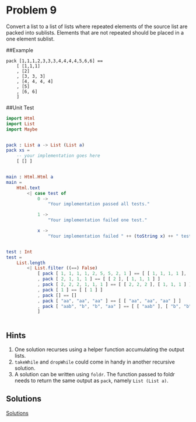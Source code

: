 # Problem 9

Convert a list to a list of lists where repeated elements of the source list are packed into sublists. Elements that are not repeated should be placed in a one element sublist.

##Example
```
pack [1,1,1,2,3,3,3,4,4,4,4,5,6,6] ==
    [ [1,1,1]
    , [2]
    , [3, 3, 3]
    , [4, 4, 4, 4]
    , [5]
    , [6, 6]
    ]
```

##Unit Test
```elm
import Html
import List
import Maybe


pack : List a -> List (List a)
pack xs =
    -- your implementation goes here
    [ [] ]


main : Html.Html a
main =
    Html.text
        <| case test of
            0 ->
                "Your implementation passed all tests."

            1 ->
                "Your implementation failed one test."

            x ->
                "Your implementation failed " ++ (toString x) ++ " tests."


test : Int
test =
    List.length
        <| List.filter ((==) False)
            [ pack [ 1, 1, 1, 1, 2, 5, 5, 2, 1 ] == [ [ 1, 1, 1, 1 ], [ 2 ], [ 5, 5 ], [ 2 ], [ 1 ] ]
            , pack [ 2, 1, 1, 1 ] == [ [ 2 ], [ 1, 1, 1 ] ]
            , pack [ 2, 2, 2, 1, 1, 1 ] == [ [ 2, 2, 2 ], [ 1, 1, 1 ] ]
            , pack [ 1 ] == [ [ 1 ] ]
            , pack [] == []
            , pack [ "aa", "aa", "aa" ] == [ [ "aa", "aa", "aa" ] ]
            , pack [ "aab", "b", "b", "aa" ] == [ [ "aab" ], [ "b", "b" ], [ "aa" ] ]
            ]
            
```

## Hints
1. One solution recurses using a helper function accumulating the output lists. 
2. ```takeWhile``` and ```dropWhile``` could come in handy in another recursive solution. 
3. A solution can be written using ```foldr```. The function passed to foldr needs to return the same output as ```pack```, namely ```List (List a)```.

## Solutions
[Solutions](../s/s09.md)
